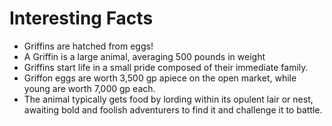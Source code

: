 # Interesting  Facts


- Griffins are hatched from eggs!
- A Griffin is a large animal, averaging 500 pounds in weight
- Griffins start life in a small pride composed of their immediate family.
- Griffon eggs are worth 3,500 gp apiece on the open market, while young are worth 7,000 gp each.
- The animal typically gets food by lording within its opulent lair or nest, awaiting bold and foolish adventurers to find it and challenge it to battle.
